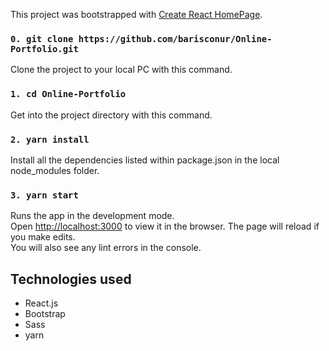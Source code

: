 This project was bootstrapped with [Create React HomePage](https://github.com/facebook/create-react-app).

### `0. git clone https://github.com/barisconur/Online-Portfolio.git`
Clone the project to your local PC with this command.

### `1. cd Online-Portfolio`
Get into the project directory with this command.

### `2. yarn install`
Install all the dependencies listed within package.json in the local node_modules folder.

### `3. yarn start`
Runs the app in the development mode.<br />
Open [http://localhost:3000](http://localhost:3000) to view it in the browser.
The page will reload if you make edits.<br />
You will also see any lint errors in the console.

## Technologies used

* React.js
* Bootstrap
* Sass
* yarn
